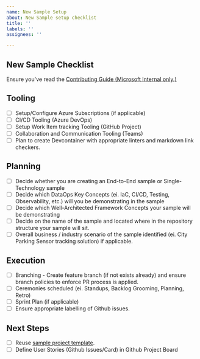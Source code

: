 ```yaml
---
name: New Sample Setup
about: New Sample setup checklist
title: ''
labels: ''
assignees: ''

---
```


## New Sample Checklist

Ensure you've read the [Contributing Guide (Microsoft Internal only.)](https://dev.azure.com/csedtd/_git/DataOps?path=%2FCONTRIBUTING.md&_a=preview)

## Tooling

- [ ] Setup/Configure Azure Subscriptions (if applicable)
- [ ] CI/CD Tooling (Azure DevOps)
- [ ] Setup Work Item tracking Tooling (GitHub Project)
- [ ] Collaboration and Communication Tooling  (Teams)
- [ ] Plan to create Devcontainer with appropriate linters and markdown link checkers.

## Planning

- [ ] Decide whether you are creating an End-to-End sample or Single-Technology sample
- [ ] Decide which DataOps Key Concepts (ei. IaC, CI/CD, Testing, Observability, etc.) will you be demonstrating in the sample
- [ ] Decide which Well-Architected Framework Concepts your sample will be demonstrating
- [ ] Decide on the name of the sample and located where in the repository structure your sample will sit.
- [ ] Overall business / industry scenario of the sample identified (ei. City Parking Sensor tracking solution) if applicable.

## Execution

- [ ] Branching - Create feature branch (if not exists already) and ensure branch policies to enforce PR process is applied.
- [ ] Ceremonies scheduled (ei. Standups, Backlog Grooming, Planning, Retro)
- [ ] Sprint Plan (if applicable)
- [ ] Ensure appropriate labelling of Github issues.

## Next Steps

- [ ] Reuse [sample project template](https://dev.azure.com/csedtd/_git/DataOps?path=%2Fsample_project_structure).
- [ ] Define User Stories (Github Issues/Card) in Github Project Board
